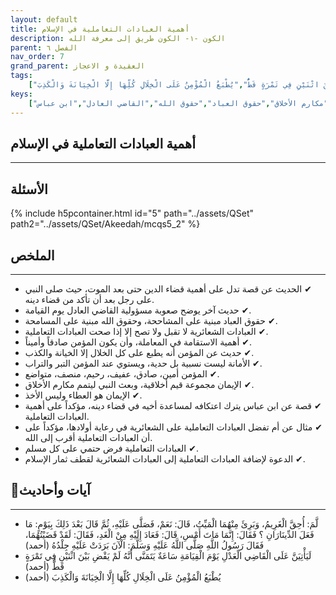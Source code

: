 ```yaml
---
layout: default
title: أهمية العبادات التعاملية في الإسلام
description: الكون -١- الكون طريق إلى معرفة الله
parent: الفصل ٦
nav_order: 7
grand_parent: العقيدة و الاعجاز
tags: 
    ["لَّمَ: أُحِقَّ الْغَرِيمُ، وَبَرِئَ مِنْهُمَا الْمَيِّتُ، قَالَ: نَعَمْ، فَصَلَّى عَلَيْهِ، ثُمَّ قَالَ بَعْدَ ذَلِكَ بِيَوْمٍ: مَا فَعَلَ الدِّينَارَانِ ؟ فَقَالَ: إِنَّمَا مَاتَ أَمْسِ، قَالَ: فَعَادَ إِلَيْهِ مِنْ الْغَدِ، فَقَالَ: لَقَدْ قَضَيْتُهُمَا، فَقَالَ رَسُولُ اللَّهِ صَلَّى اللَّهُ عَلَيْهِ وَسَلَّمَ: الْآنَ بَرَدَتْ عَلَيْهِ جِلْدُهُ","لَيَأْتِيَنَّ عَلَى الْقَاضِي الْعَدْلِ يَوْمَ الْقِيَامَةِ سَاعَةٌ يَتَمَنَّى أَنَّهُ لَمْ يَقْضِ بَيْنَ اثْنَيْنِ فِي تَمْرَةٍ قَطُّ","يُطْبَعُ الْمُؤْمِنُ عَلَى الْخِلَالِ كُلِّهَا إِلَّا الْخِيَانَةَ وَالْكَذِبَ"]
keys:
    ["العبادات التعاملية","الاستقامة","الأمانة","الصدق","الإيمان","مكارم الأخلاق","حقوق العباد","حقوق الله","القاضي العادل","ابن عباس"]
---
```

## ‏أهمية العبادات التعاملية في الإسلام
***
## الأسئلة 
{% include h5pcontainer.html id="5" path="../assets/QSet" path2="../assets/QSet/Akeedah/mcqs5_2" %}
## الملخص
***
- ‏✔ الحديث عن قصة تدل على أهمية قضاء الدين حتى بعد الموت، حيث صلى النبي على رجل بعد أن تأكد من قضاء دينه. 
- ‏✔ حديث آخر يوضح صعوبة مسؤولية القاضي العادل يوم القيامة. 
- ‏✔ حقوق العباد مبنية على المشاححة، وحقوق الله مبنية على المسامحة. 
- ‏✔ العبادات الشعائرية لا تقبل ولا تصح إلا إذا صحت العبادات التعاملية. 
- ‏✔ أهمية الاستقامة في المعاملة، وأن يكون المؤمن صادقاً وأميناً. 
- ‏✔ حديث عن المؤمن أنه يطبع على كل الخلال إلا الخيانة والكذب. 
- ‏✔ الأمانة ليست نسبية بل حدية، ويستوي عند المؤمن التبر والتراب. 
- ‏✔ المؤمن أمين، صادق، عفيف، رحيم، منصف، متواضع. 
- ‏✔ الإيمان مجموعة قيم أخلاقية، وبعث النبي ليتمم مكارم الأخلاق. 
- ‏✔ الإيمان هو العطاء وليس الأخذ. 
- ‏✔ قصة عن ابن عباس يترك اعتكافه لمساعدة أخيه في قضاء دينه، مؤكداً على أهمية العبادات التعاملية. 
- ‏✔ مثال عن أم تفضل العبادات التعاملية على الشعائرية في رعاية أولادها، مؤكداً على أن العبادات التعاملية أقرب إلى الله. 
- ‏✔ العبادات التعاملية فرض حتمي على كل مسلم. 
- ‏✔ الدعوة لإضافة العبادات التعاملية إلى العبادات الشعائرية لقطف ثمار الإسلام. 

## 📜آيات وأحاديث
***
- ‏لَّمَ: أُحِقَّ الْغَرِيمُ، وَبَرِئَ مِنْهُمَا الْمَيِّتُ، قَالَ: نَعَمْ، فَصَلَّى عَلَيْهِ، ثُمَّ قَالَ بَعْدَ ذَلِكَ بِيَوْمٍ: مَا فَعَلَ الدِّينَارَانِ ؟ فَقَالَ: إِنَّمَا مَاتَ أَمْسِ، قَالَ: فَعَادَ إِلَيْهِ مِنْ الْغَدِ، فَقَالَ: لَقَدْ قَضَيْتُهُمَا، فَقَالَ رَسُولُ اللَّهِ صَلَّى اللَّهُ عَلَيْهِ وَسَلَّمَ: الْآنَ بَرَدَتْ عَلَيْهِ جِلْدُهُ (أحمد)
- ‏لَيَأْتِيَنَّ عَلَى الْقَاضِي الْعَدْلِ يَوْمَ الْقِيَامَةِ سَاعَةٌ يَتَمَنَّى أَنَّهُ لَمْ يَقْضِ بَيْنَ اثْنَيْنِ فِي تَمْرَةٍ قَطُّ (أحمد)
- ‏يُطْبَعُ الْمُؤْمِنُ عَلَى الْخِلَالِ كُلِّهَا إِلَّا الْخِيَانَةَ وَالْكَذِبَ (أحمد)

